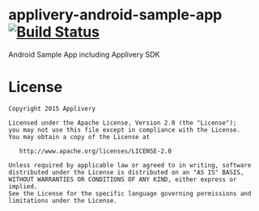# applivery-android-sample-app  [![Build Status](https://travis-ci.org/applivery/applivery-android-sample-app.svg?branch=master)](https://travis-ci.org/applivery/applivery-android-sample-app) 
<!--[![codecov.io](https://codecov.io/github/applivery/applivery-android-sample-app/coverage.svg?branch=master)](https://codecov.io/github/applivery/applivery-android-sample-app)-->

Android Sample App including Applivery SDK


License
=======

    Copyright 2015 Applivery

    Licensed under the Apache License, Version 2.0 (the "License");
    you may not use this file except in compliance with the License.
    You may obtain a copy of the License at

       http://www.apache.org/licenses/LICENSE-2.0

    Unless required by applicable law or agreed to in writing, software
    distributed under the License is distributed on an "AS IS" BASIS,
    WITHOUT WARRANTIES OR CONDITIONS OF ANY KIND, either express or implied.
    See the License for the specific language governing permissions and
    limitations under the License.